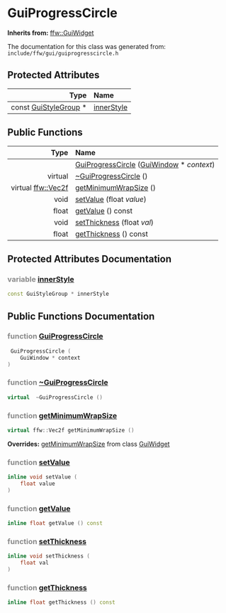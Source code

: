 GuiProgressCircle
===================================


**Inherits from:** [ffw::GuiWidget](ffw_GuiWidget.html)

The documentation for this class was generated from: `include/ffw/gui/guiprogresscircle.h`



## Protected Attributes

| Type | Name |
| -------: | :------- |
|  const [GuiStyleGroup](ffw_GuiStyleGroup.html) * | [innerStyle](#84096d24) |


## Public Functions

| Type | Name |
| -------: | :------- |
|   | [GuiProgressCircle](#c9ddbdd1) ([GuiWindow](ffw_GuiWindow.html) * _context_)  |
|  virtual  | [~GuiProgressCircle](#fd7ba3d6) ()  |
|  virtual [ffw::Vec2f](ffw.html#fcfaa6c5) | [getMinimumWrapSize](#315121e1) ()  |
|  void | [setValue](#80733d46) (float _value_)  |
|  float | [getValue](#213f73b1) () const  |
|  void | [setThickness](#7fb8165c) (float _val_)  |
|  float | [getThickness](#6bc2ab1a) () const  |


## Protected Attributes Documentation

### <span style="opacity:0.5;">variable</span> <a id="84096d24" href="#84096d24">innerStyle</a>

```cpp
const GuiStyleGroup * innerStyle
```





## Public Functions Documentation

### <span style="opacity:0.5;">function</span> <a id="c9ddbdd1" href="#c9ddbdd1">GuiProgressCircle</a>

```cpp
 GuiProgressCircle (
    GuiWindow * context
) 
```



### <span style="opacity:0.5;">function</span> <a id="fd7ba3d6" href="#fd7ba3d6">~GuiProgressCircle</a>

```cpp
virtual  ~GuiProgressCircle () 
```



### <span style="opacity:0.5;">function</span> <a id="315121e1" href="#315121e1">getMinimumWrapSize</a>

```cpp
virtual ffw::Vec2f getMinimumWrapSize () 
```



**Overrides:** [getMinimumWrapSize](/doc/ffw_GuiWidget.md#c12efa3f) from class [GuiWidget](/doc/ffw_GuiWidget.md)

### <span style="opacity:0.5;">function</span> <a id="80733d46" href="#80733d46">setValue</a>

```cpp
inline void setValue (
    float value
) 
```



### <span style="opacity:0.5;">function</span> <a id="213f73b1" href="#213f73b1">getValue</a>

```cpp
inline float getValue () const 
```



### <span style="opacity:0.5;">function</span> <a id="7fb8165c" href="#7fb8165c">setThickness</a>

```cpp
inline void setThickness (
    float val
) 
```



### <span style="opacity:0.5;">function</span> <a id="6bc2ab1a" href="#6bc2ab1a">getThickness</a>

```cpp
inline float getThickness () const 
```





